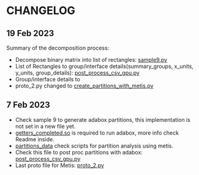 # CHANGELOG

## 19 Feb 2023
Summary of the decomposition process:
- Decompose binary matrix into list of rectangles: [sample9.py](adabox%2Fdecomposition%2Fsamples%2Fsample9.py)
- List of Rectangles to group/interface details(summary_groups, x_units, y_units, group_details): [post_process_csv_gpu.py](legacy%2Fpostproc_gpu%2Fpost_process_csv_gpu.py)
- Group/interface details to 
- proto_2.py changed to [create_partitions_with_metis.py](graph%2Fproto%2Fmetis%2Fcreate_partitions_with_metis.py)


## 7 Feb 2023
- Check sample 9 to generate adabox partitions, this implementation is not set in a new file yet.
- [getters_completed.so](adabox%2Fdecomposition%2Fcpp%2Fgetters_completed.so) is required to run adabox, more info check Readme inside.
- [partitions_data](graph%2Fpartitions_data) check scripts for partition analysis using metis.
- Check this file to post proc partitions with adabox: [post_process_csv_gpu.py](legacy%2Fpostproc_gpu%2Fpost_process_csv_gpu.py)
- Last proto file for Metis: [proto_2.py](graph%2Fproto%2Fmetis%2Fproto_2.py)


